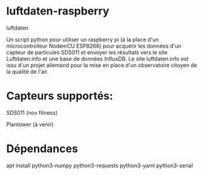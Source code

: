 # luftdaten-raspberry
luftdaten 

Un script python pour utiliser un raspberry pi (à la place d'un microcontrolleur NodemCU ESP8266) pour acquérir les données d'un capteur de particules SDS011 et envoyer les résultats vers le site Luftdaten.info et une base de données InfluxDB.
Le site luftdaten.info est issu d'un projet allemand pour la mise en place d'un observatoire citoyen de la qualité de l'air.

# Capteurs supportés:
  SDS011 (nov fitness)
  
  Plantower (à venir)
  
# Dépendances
  apt install python3-numpy python3-requests python3-yaml python3-serial



